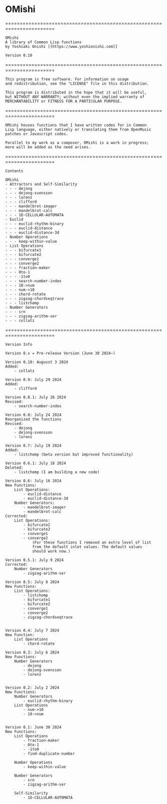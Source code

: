 # OMishi
=======================================================================

    OMishi
    A library of Common Lisp functions
    by Yoshiaki Onishi [[https://www.yoshionishi.com]]

    Version 0.10
=======================================================================

    This program is free software. For information on usage 
    and redistribution, see the "LICENSE" file in this distribution.

    This program is distributed in the hope that it will be useful,
    but WITHOUT ANY WARRANTY; without even the implied warranty of
    MERCHANTABILITY or FITNESS FOR A PARTICULAR PURPOSE. 

=======================================================================

    OMishi houses functions that I have written codes for in Common
    Lisp language, either natively or translating them from OpenMusic
    patches or Javascript codes. 
    
    Parallel to my work as a composer, OMishi is a work in progress; 
    more will be added as the need arises.

=======================================================================

    Contents

    OMishi
    - Attractors and Self-Similarity
    - - - dejong 
    - - - dejong-svensson 
    - - - lorenz
    - - - clifford 
    - - - mandelbrot-imager 
    - - - mandelbrot-calc 
    - - - 1D-CELLULAR-AUTOMATA
    - Euclid
    - - - euclid-rhythm-binary 
    - - - euclid-distance 
    - - - euclid-distance-3d
    - Number Operations
    - - - keep-within-value
    - List Operations
    - - - bifurcate1 
    - - - bifurcate2 
    - - - converge1 
    - - - converge2 
    - - - fraction-maker 
    - - - 0to-1 
    - - - -1to0 
    - - - search-number-index 
    - - - 10->num 
    - - - num->10 
    - - - chord-rotate 
    - - - zigzag-chordseqtrace 
    - - - listchomp
    - Number Generators
    - - - srn 
    - - - zigzag-arithm-ser 
    - - - collatz

=======================================================================

    Version Info

    Version 0.x = Pre-release Version (June 30 2024~)

    Version 0.10: Augusst 3 2024
    Added:
        - collatz

    Version 0.9: July 29 2024
    Added:
        - clifford

    Version 0.8.1: July 26 2024
    Revised:
        - search-number-index

    Version 0.8: July 24 2024
    Reorganized the functions
    Revised:
        - dejong
        - dejong-svensson
        - lorenz

    Version 0.7: July 19 2024
    Added:
        - listchomp (beta version but improved functionality)

    Version 0.6.1: July 18 2024
    Deleted:
        - listchomp (I am building a new code)

    Version 0.6: July 16 2024
    New Functions:
        List Operations:
            - euclid-distance
            - euclid-distance-3d
        Number Generators:
            - mandelbrot-imager
            - mandelbrot-calc
    Corrected:
        List Operations:
            - bifurcate1
            - bifurcate2
            - converge1
            - converge2
                (For these functions I removed an extra level of list 
                from the default inlet values. The default values 
                should work now.)

    Version 0.5.1: July 9 2024
    Corrected:
        Number Generators
            - zigzag-arithm-ser

    Version 0.5: July 8 2024
    New Functions:
        List Operations:
            - listchomp
            - bifurcate1
            - bifurcate2
            - converge1
            - converge2
            - zigzag-chordseqtrace


    Version 0.4: July 7 2024
    New Function:
        List Operations
            - chord-rotate

    Version 0.3: July 6 2024
    New Functions:
        Number Generators
            - dejong
            - dejong-svensson
            - lorenz


    Version 0.2: July 2 2024
    New Functions:
        Number Generators
            - euclid-rhythm-binary
        List Operations
            - num->10
            - 10->num


    Version 0.1: June 30 2024 
    New Functions:
        List Operations
            - fraction-maker
            - 0to-1
            - -1to0
            - find-duplicate-number

        Number Operations
            - keep-within-value
        
        Number Generators
            - srn
            - zigzag-arithm-ser

        Self-Similarity
            - 1D-CELLULAR-AUTOMATA
